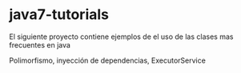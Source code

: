 # java7-tutorials
El siguiente proyecto contiene ejemplos de el uso de las clases mas frecuentes en java

Polimorfismo, inyección de dependencias, ExecutorService
